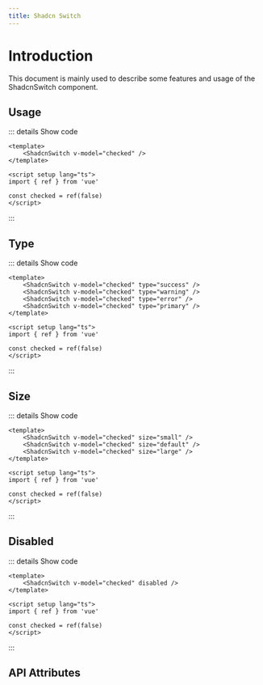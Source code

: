 ```yaml
---
title: Shadcn Switch
---
```


# Introduction

This document is mainly used to describe some features and usage of the ShadcnSwitch component.

## Usage

<CodeRunner title="Usage">
    <ShadcnSwitch v-model="checked" />
</CodeRunner>

::: details Show code

```vue
<template>
    <ShadcnSwitch v-model="checked" />
</template>

<script setup lang="ts">
import { ref } from 'vue'

const checked = ref(false)
</script>
```

:::

## Type

<CodeRunner title="Type">
    <ShadcnSwitch v-model="checked" type="success" />
    <ShadcnSwitch v-model="checked" type="warning" />
    <ShadcnSwitch v-model="checked" type="error" />
    <ShadcnSwitch v-model="checked" type="primary" />
</CodeRunner>

::: details Show code

```vue
<template>
    <ShadcnSwitch v-model="checked" type="success" />
    <ShadcnSwitch v-model="checked" type="warning" />
    <ShadcnSwitch v-model="checked" type="error" />
    <ShadcnSwitch v-model="checked" type="primary" />
</template>

<script setup lang="ts">
import { ref } from 'vue'

const checked = ref(false)
</script>
```

:::

## Size

<CodeRunner title="Size">
    <ShadcnSwitch v-model="checked" size="small" />
    <ShadcnSwitch v-model="checked" size="default" />
    <ShadcnSwitch v-model="checked" size="large" />
</CodeRunner>

::: details Show code

```vue
<template>
    <ShadcnSwitch v-model="checked" size="small" />
    <ShadcnSwitch v-model="checked" size="default" />
    <ShadcnSwitch v-model="checked" size="large" />
</template>

<script setup lang="ts">
import { ref } from 'vue'

const checked = ref(false)
</script>
```

:::

## Disabled

<CodeRunner title="Disabled">
    <ShadcnSwitch v-model="checked" disabled />
</CodeRunner>

::: details Show code

```vue
<template>
    <ShadcnSwitch v-model="checked" disabled />
</template>

<script setup lang="ts">
import { ref } from 'vue'

const checked = ref(false)
</script>
```

:::

## API Attributes

<ApiTable title="Switch Props"
    :headers="['Attribute', 'Description', 'Type', 'Default Value', 'Depend', 'List']"
    :columns="[
        ['modelValue', 'The value of the switch', 'Boolean', 'false', '-', '-'],
        ['type', 'The type of the switch', 'String', '-', '-', 'success, warning, error, primary'],
        ['size', 'The size of the switch', 'String', '-', '-', 'small, default, large'],
        ['disabled', 'Whether the switch is disabled', 'Boolean', 'false', '-', '-'],
    ]">
</ApiTable>

<script setup lang="ts">
import { ref } from 'vue';

const checked = ref(false)
</script>

